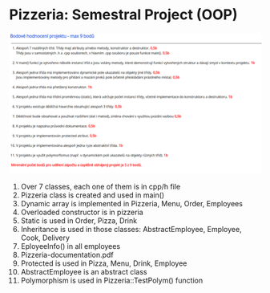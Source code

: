 # Pizzeria: Semestral Project (OOP)
![Assignment](./src/assignment.png)


1. Over 7 classes, each one of them is in cpp/h file
2. Pizzeria class is created and used in main()
3. Dynamic array is implemented in Pizzeria, Menu, Order, Employees
4. Overloaded constructor is in pizzeria
5. Static is used in Order, Pizza, Drink
6. Inheritance is used in those classes: AbstractEmployee, Employee, Cook, Delivery
7. EployeeInfo() in all employees
8. Pizzeria-documentation.pdf
9. Protected is used in Pizza, Menu, Drink, Employee
10. AbstractEmployee is an abstract class
11. Polymorphism is used in Pizzeria::TestPolym() function